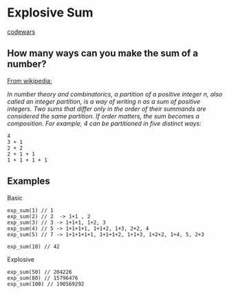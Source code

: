 # Explosive Sum

[codewars](https://www.codewars.com/kata/52ec24228a515e620b0005ef)

## How many ways can you make the sum of a number?

[From wikipedia:](https://en.wikipedia.org/wiki/Partition_(number_theory)#)

*In number theory and combinatorics, a partition of a positive integer n, also called an integer partition, is a way of writing n as a sum of positive integers. Two sums that differ only in the order of their summands are considered the same partition. If order matters, the sum becomes a composition. For example, 4 can be partitioned in five distinct ways:*

```
4
3 + 1
2 + 2
2 + 1 + 1
1 + 1 + 1 + 1
```

## Examples

Basic
```
exp_sum(1) // 1
exp_sum(2) // 2  -> 1+1 , 2
exp_sum(3) // 3 -> 1+1+1, 1+2, 3
exp_sum(4) // 5 -> 1+1+1+1, 1+1+2, 1+3, 2+2, 4
exp_sum(5) // 7 -> 1+1+1+1+1, 1+1+1+2, 1+1+3, 1+2+2, 1+4, 5, 2+3

exp_sum(10) // 42
```

Explosive

```
exp_sum(50) // 204226
exp_sum(80) // 15796476
exp_sum(100) // 190569292
```
